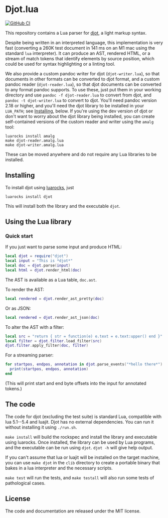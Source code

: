 # Djot.lua

[![GitHub
CI](https://github.com/jgm/djot.lua/workflows/CI%20tests/badge.svg)](https://github.com/jgm/djot.lua/actions)

This repository contains a Lua parser for
[djot](https://djot.net), a light markup syntax.

Despite being written in an interpreted language, this
implementation is very fast (converting a 260K test document in
141 ms on an M1 mac using the standard `lua` interpreter). It
can produce an AST, rendered HTML, or a stream of match tokens
that identify elements by source position, which could be used
for syntax highlighting or a linting tool.

We also provide a custom pandoc writer for djot (`djot-writer.lua`),
so that documents in other formats can be converted to djot
format, and a custom pandoc reader (`djot-reader.lua`), so that
djot documents can be converted to any format pandoc supports.
To use these, just put them in your working directory and use
`pandoc -f djot-reader.lua` to convert from djot, and `pandoc -t
djot-writer.lua` to convert to djot. You'll need pandoc version
2.18 or higher, and you'll need the djot library to be installed
in your `LUA_PATH`; see [Installing](#installing), below.  If
you're using the dev version of djot or don't want to worry
about the djot library being installed, you can create
self-contained versions of the custom reader and writer
using the `amalg` tool:

    luarocks install amalg
    make djot-reader.amalg.lua
    make djot-writer.amalg.lua

These can be moved anywhere and do not require any Lua libraries
to be installed.

## Installing

To install djot using [luarocks](https://luarocks.org), just

```
luarocks install djot
```

This will install both the library and the executable `djot`.

## Using the Lua library

### Quick start

If you just want to parse some input and produce HTML:

``` lua
local djot = require("djot")
local input = "This is *djot*"
local doc = djot.parse(input)
local html = djot.render_html(doc)
```

The AST is available as a Lua table, `doc.ast`.

To render the AST:

``` lua
local rendered = djot.render_ast_pretty(doc)
```

Or as JSON:

``` lua
local rendered = djot.render_ast_json(doc)
```

To alter the AST with a filter:

``` lua
local src = "return { str = function(e) e.text = e.text:upper() end }"
local filter = djot.filter.load_filter(src)
djot.filter.apply_filter(doc, filter)
```

For a streaming parser:

``` lua
for startpos, endpos, annotation in djot.parse_events("*hello there*") do
  print(startpos, endpos, annotation)
end
```

(This will print start and end byte offsets into the input
for annotated tokens.)

## The code

The code for djot (excluding the test suite) is standard Lua,
compatible with lua 5.1--5.4 and luajit. Djot has no external
dependencies. You can run it without installing it using
`./run.sh`.

`make install` will build the rockspec and install the
library and executable using luarocks. Once installed,
the library can be used by Lua programs, and the executable can
be run using `djot`. `djot -h` will give help output.

If you can't assume that lua or luajit will be installed on
the target machine, you can use `make djot` in the `clib`
directory to create a portable binary that bakes in a lua
interpreter and the necessary scripts.

`make test` will run the tests, and `make testall` will also
run some tests of pathological cases.

## License

The code and documentation are released under the MIT license.

